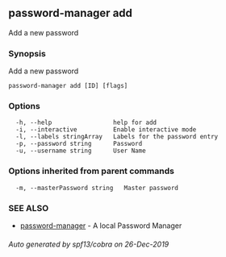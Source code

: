 ## password-manager add

Add a new password

### Synopsis

Add a new password

```
password-manager add [ID] [flags]
```

### Options

```
  -h, --help                 help for add
  -i, --interactive          Enable interactive mode
  -l, --labels stringArray   Labels for the password entry
  -p, --password string      Password
  -u, --username string      User Name
```

### Options inherited from parent commands

```
  -m, --masterPassword string   Master password
```

### SEE ALSO

* [password-manager](password-manager.md)	 - A local Password Manager

###### Auto generated by spf13/cobra on 26-Dec-2019
